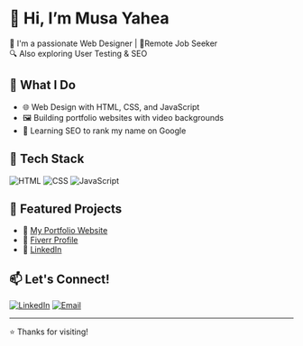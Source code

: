 # 👋 Hi, I’m Musa Yahea  
🎨 I'm a passionate Web Designer | 📍Remote Job Seeker  
🔍 Also exploring User Testing & SEO  

## 💼 What I Do
- 🌐 Web Design with HTML, CSS, and JavaScript  
- 🖼️ Building portfolio websites with video backgrounds  
- 🧪 Learning SEO to rank my name on Google  

## 🧰 Tech Stack
![HTML](https://img.shields.io/badge/-HTML5-orange?logo=html5)
![CSS](https://img.shields.io/badge/-CSS3-blue?logo=css3)
![JavaScript](https://img.shields.io/badge/-JavaScript-yellow?logo=javascript)

## 📌 Featured Projects
- 🔗 [My Portfolio Website](https://your-portfolio-link.com)
- 🔗 [Fiverr Profile](https://www.fiverr.com/yourusername)
- 🔗 [LinkedIn](https://linkedin.com/in/musa-yahea)

## 📫 Let's Connect!
[![LinkedIn](https://img.shields.io/badge/-LinkedIn-blue?logo=linkedin)](https://linkedin.com/in/musa-yahea)
[![Email](https://img.shields.io/badge/-Email-red?logo=gmail)](mailto:your-email@example.com)

---
⭐️ Thanks for visiting!
